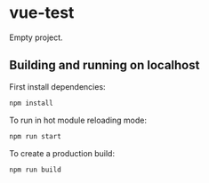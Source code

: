 # vue-test

Empty project.

## Building and running on localhost

First install dependencies:

```sh
npm install
```

To run in hot module reloading mode:

```sh
npm run start
```

To create a production build:

```sh
npm run build
```
